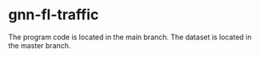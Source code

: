 # gnn-fl-traffic
The program code is located in the main branch.
The dataset is located in the master branch.

